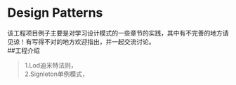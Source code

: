 # Design Patterns
该工程项目例子主要是对学习设计模式的一些章节的实践，其中有不完善的地方请见谅！有写得不对的地方欢迎指出，并一起交流讨论。</br>
##工程介绍
>1.Lod迪米特法则，</br>
>2.Signleton单例模式，</br>
